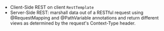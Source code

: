   * Client-Side REST on client `RestTemplate`
  * Server-Side REST: marshall data out of a RESTful request using @RequestMapping and @PathVariable annotations and return different views as determined by the request's Context-Type header.